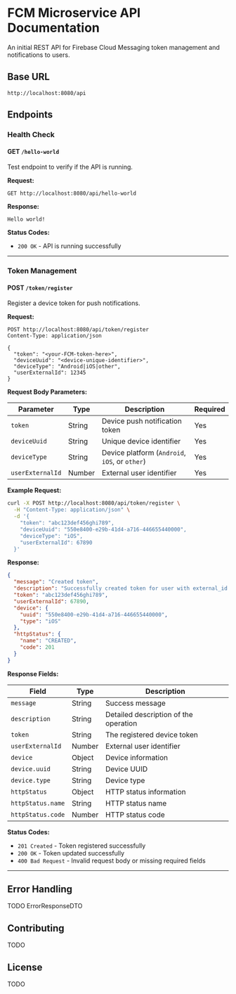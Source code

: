 # FCM Microservice API Documentation

An initial REST API for Firebase Cloud Messaging token management and notifications to users.

## Base URL

```
http://localhost:8080/api
```

## Endpoints

### Health Check

#### GET `/hello-world`

Test endpoint to verify if the API is running.

**Request:**
```http
GET http://localhost:8080/api/hello-world
```

**Response:**
```
Hello world!
```

**Status Codes:**
- `200 OK` - API is running successfully

---

### Token Management

#### POST `/token/register`

Register a device token for push notifications.

**Request:**
```http
POST http://localhost:8080/api/token/register
Content-Type: application/json

{
  "token": "<your-FCM-token-here>",
  "deviceUuid": "<device-unique-identifier>",
  "deviceType": "Android|iOS|other",
  "userExternalId": 12345
}
```

**Request Body Parameters:**

| Parameter | Type | Description | Required |
|-----------|------|-------------|----------|
| `token` | String | Device push notification token | Yes |
| `deviceUuid` | String | Unique device identifier | Yes |
| `deviceType` | String | Device platform (`Android`, `iOS`, or `other`) | Yes |
| `userExternalId` | Number | External user identifier | Yes |

**Example Request:**
```bash
curl -X POST http://localhost:8080/api/token/register \
  -H "Content-Type: application/json" \
  -d '{
    "token": "abc123def456ghi789",
    "deviceUuid": "550e8400-e29b-41d4-a716-446655440000",
    "deviceType": "iOS",
    "userExternalId": 67890
  }'
```

**Response:**
```json
{
  "message": "Created token",
  "description": "Successfully created token for user with external_id '1' and device with uuid '123e4567-e89b-12d3-aaaasd-4266a14174000'",
  "token": "abc123def456ghi789",
  "userExternalId": 67890,
  "device": {
    "uuid": "550e8400-e29b-41d4-a716-446655440000",
    "type": "iOS"
  },
  "httpStatus": {
    "name": "CREATED",
    "code": 201
  }
}
```

**Response Fields:**

| Field | Type | Description |
|-------|------|-------------|
| `message` | String | Success message |
| `description` | String | Detailed description of the operation |
| `token` | String | The registered device token |
| `userExternalId` | Number | External user identifier |
| `device` | Object | Device information |
| `device.uuid` | String | Device UUID |
| `device.type` | String | Device type |
| `httpStatus` | Object | HTTP status information |
| `httpStatus.name` | String | HTTP status name |
| `httpStatus.code` | Number | HTTP status code |

**Status Codes:**
- `201 Created` - Token registered successfully
- `200 OK` - Token updated successfully
- `400 Bad Request` - Invalid request body or missing required fields

---

## Error Handling

TODO ErrorResponseDTO

## Contributing

TODO

## License

TODO
